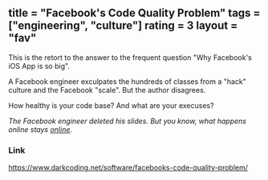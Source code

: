 title = "Facebook's Code Quality Problem"
tags = ["engineering", "culture"]
rating = 3
layout = "fav"
---

This is the retort to the answer to the frequent question "Why Facebook's iOS App is so big".

A Facebook engineer exculpates the hundreds of classes from a "hack" culture and the Facebook "scale". But the author disagrees.

How healthy is your code base? And what are your execuses?

_The Facebook engineer deleted his slides. But you know, what happens online stays [online]._

### Link

https://www.darkcoding.net/software/facebooks-code-quality-problem/

[online]:http://docslide.us/documents/ios-at-facebook-simon-whitaker.html
